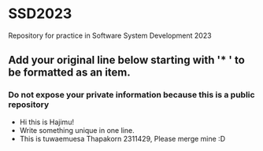 # SSD2023
Repository for practice in Software System Development 2023
## Add your original line below starting with '* ' to be formatted as an item.
### Do not expose your private information because this is a public repository

* Hi this is Hajimu!
* Write something unique in one line.
* This is tuwaemuesa Thapakorn 2311429, Please merge mine :D